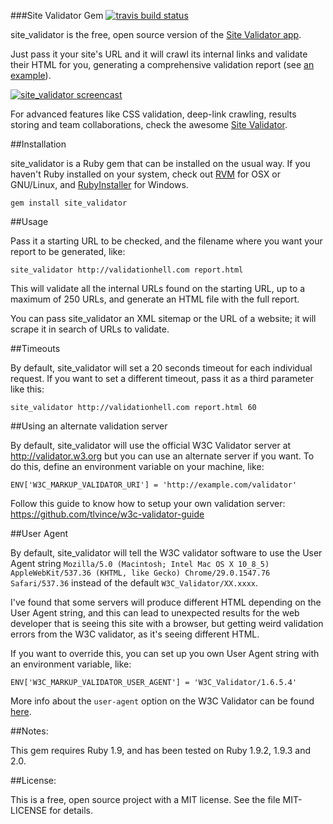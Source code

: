 ###Site Validator Gem [![travis build status](https://secure.travis-ci.org/jaimeiniesta/site_validator.png?branch=master)](http://travis-ci.org/jaimeiniesta/site_validator)

site_validator is the free, open source version of the [Site Validator app](https://sitevalidator.com).

Just pass it your site's URL and it will crawl its internal links and validate their HTML for you, generating a comprehensive validation report (see [an example](http://sitevalidator.com/gem/report.html)).

[![site_validator screencast](https://dl.dropboxusercontent.com/u/2268180/sitevalidator_gem_video.png)](https://sitevalidator.com/video_gem?autoplay=true)

For advanced features like CSS validation, deep-link crawling, results storing and team collaborations, check the awesome [Site Validator](https://sitevalidator.com/).

##Installation

site_validator is a Ruby gem that can be installed on the usual way. If you haven't Ruby installed on your system, check out [RVM](http://rvm.io/) for OSX or GNU/Linux, and [RubyInstaller](http://rubyinstaller.org/) for Windows.

    gem install site_validator

##Usage

Pass it a starting URL to be checked, and the filename where you want your report to be generated, like:

    site_validator http://validationhell.com report.html

This will validate all the internal URLs found on the starting URL, up to a maximum of 250 URLs, and generate an HTML file with the full report.

You can pass site_validator an XML sitemap or the URL of a website; it will scrape it in search of URLs to validate.

##Timeouts

By default, site_validator will set a 20 seconds timeout for each individual request. If you want to set a different timeout, pass it as a third parameter like this:

    site_validator http://validationhell.com report.html 60

##Using an alternate validation server

By default, site_validator will use the official W3C Validator server at http://validator.w3.org but you can use an alternate server if you want. To do this, define an environment variable on your machine, like:

    ENV['W3C_MARKUP_VALIDATOR_URI'] = 'http://example.com/validator'

Follow this guide to know how to setup your own validation server: https://github.com/tlvince/w3c-validator-guide

##User Agent

By default, site_validator will tell the W3C validator software to use the User Agent string `Mozilla/5.0 (Macintosh; Intel Mac OS X 10_8_5) AppleWebKit/537.36 (KHTML, like Gecko) Chrome/29.0.1547.76 Safari/537.36` instead of the default `W3C_Validator/XX.xxxx`.

I've found that some servers will produce different HTML depending on the User Agent string, and this can lead to unexpected results for the web developer that is seeing this site with a browser, but getting weird validation errors from the W3C validator, as it's seeing different HTML.

If you want to override this, you can set up you own User Agent string with an environment variable, like:

    ENV['W3C_MARKUP_VALIDATOR_USER_AGENT'] = 'W3C_Validator/1.6.5.4'

More info about the `user-agent` option on the W3C Validator can be found [here](http://validator.w3.org/docs/users.html#option-user-agent).

##Notes:

This gem requires Ruby 1.9, and has been tested on Ruby 1.9.2, 1.9.3 and 2.0.

##License:

This is a free, open source project with a MIT license. See the file MIT-LICENSE for details.

